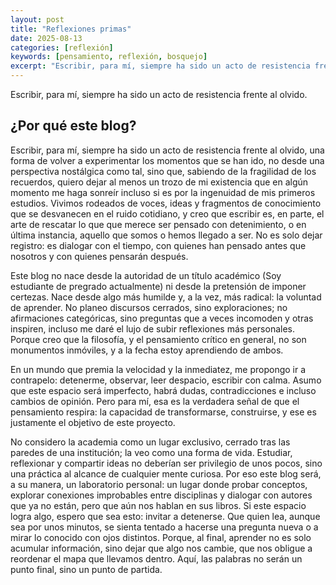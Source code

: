 ```yaml
---
layout: post
title: "Reflexiones primas"
date: 2025-08-13
categories: [reflexión]
keywords: [pensamiento, reflexión, bosquejo]
excerpt: "Escribir, para mí, siempre ha sido un acto de resistencia frente al olvido."
---
```

Escribir, para mí, siempre ha sido un acto de resistencia frente al olvido.

## ¿Por qué este blog?
Escribir, para mí, siempre ha sido un acto de resistencia frente al olvido, una forma de volver a experimentar los momentos que se han ido, no desde una perspectiva nostálgica como tal, sino que, sabiendo de la fragilidad de los recuerdos, quiero dejar al menos un trozo de mi existencia que en algún momento me haga sonreír incluso si es por la ingenuidad de mis primeros estudios. Vivimos rodeados de voces, ideas y fragmentos de conocimiento que se desvanecen en el ruido cotidiano, y creo que escribir es, en parte, el arte de rescatar lo que que merece ser pensado con detenimiento, o en última instancia, aquello que somos o hemos llegado a ser. No es solo dejar registro: es dialogar con el tiempo, con quienes han pensado antes que nosotros y con quienes pensarán después.


Este blog no nace desde la autoridad de un título académico (Soy estudiante de pregrado actualmente) ni desde la pretensión de imponer certezas. Nace desde algo más humilde y, a la vez, más radical: la voluntad de aprender. No planeo discursos cerrados, sino exploraciones; no afirmaciones categóricas, sino preguntas que a veces incomoden y otras inspiren, incluso me daré el lujo de subir reflexiones más personales. Porque creo que la filosofía, y el pensamiento crítico en general, no son monumentos inmóviles, y a la fecha estoy aprendiendo de ambos. 


En un mundo que premia la velocidad y la inmediatez, me propongo ir a contrapelo: detenerme, observar, leer despacio, escribir con calma. Asumo que este espacio será imperfecto, habrá dudas, contradicciones e incluso cambios de opinión. Pero para mí, esa es la verdadera señal de que el pensamiento respira: la capacidad de transformarse, construirse, y ese es justamente el objetivo de este proyecto.


No considero la academia como un lugar exclusivo, cerrado tras las paredes de una institución; la veo como una forma de vida. Estudiar, reflexionar y compartir ideas no deberían ser privilegio de unos pocos, sino una práctica al alcance de cualquier mente curiosa. Por eso este blog será, a su manera, un laboratorio personal: un lugar donde probar conceptos, explorar conexiones improbables entre disciplinas y dialogar con autores que ya no están, pero que aún nos hablan en sus libros.
Si este espacio logra algo, espero que sea esto: invitar a detenerse. Que quien lea, aunque sea por unos minutos, se sienta tentado a hacerse una pregunta nueva o a mirar lo conocido con ojos distintos. Porque, al final, aprender no es solo acumular información, sino dejar que algo nos cambie, que nos obligue a reordenar el mapa que llevamos dentro.
Aquí, las palabras no serán un punto final, sino un punto de partida.
